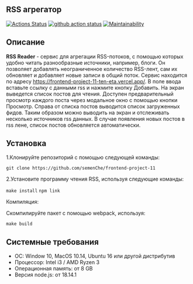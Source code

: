 ## RSS агрегатор

[![Actions Status](https://github.com/michaeldobosh/frontend-project-11/workflows/hexlet-check/badge.svg)](https://github.com/michaeldobosh/frontend-project-11/actions)
[![github action status](https://github.com/michaeldobosh/frontend-project-11/workflows/Node%20CI/badge.svg)](https://github.com/michaeldobosh/frontend-project-11/actions)
[![Maintainability](https://api.codeclimate.com/v1/badges/8e35d789be7cf1a5c8dc/maintainability)](https://codeclimate.com/github/michaeldobosh/frontend-project-11/maintainability)

## Описание
**RSS Reader** - сервис для агрегации RSS-потоков, с помощью которых удобно читать разнообразные источники, например, блоги. Он позволяет добавлять неограниченное количество RSS-лент, сам их обновляет и добавляет новые записи в общий поток.
Сервис находится по адресу https://frontend-project-11-ten-eta.vercel.app/. В поле ввода вставьте ссылку с данными rss и нажмите кнопку Добавить. На экран выведется список постов для чтения. Доступен предварительный просмотр каждого поста через модальное окно с помощью кнопки Просмотр. Справа от списка постов выводится список загруженных фидов. Таким образом можно выводить на экран и отслеживать несколько источников rss данных. В случае появления новых постов в rss лене, список постов обновляется автоматически.

## Установка

1.Клонируйте репозиторий с помощью следующей команды:

```git clone https://github.com/semenChe/frontend-project-11```

2.Установите программу чтения RSS, используя следующие команды:

```make install```
```npm link```

Компиляция:

Скомпилируйте пакет с помощью webpack, используя:

```make build```

## Системные требования

- ОС: Window 10, MacOS 10.14, Ubuntu 16 или другой дистрибутив
- Процессор: Intel i3 / AMD Ryzen 3
- Операционная память: от 8 GB
- Версия node.js: от 18.14.1
